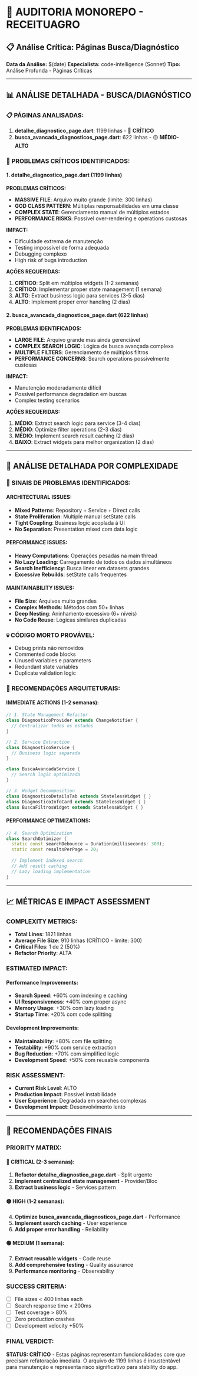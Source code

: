 # 🎯 AUDITORIA MONOREPO - RECEITUAGRO
## 📋 Análise Crítica: Páginas Busca/Diagnóstico

**Data da Análise:** $(date)
**Especialista:** code-intelligence (Sonnet)
**Tipo:** Análise Profunda - Páginas Críticas

---

## 📊 ANÁLISE DETALHADA - BUSCA/DIAGNÓSTICO

### 📋 PÁGINAS ANALISADAS:

1. **detalhe_diagnostico_page.dart**: 1199 linhas - 🔴 **CRÍTICO**
2. **busca_avancada_diagnosticos_page.dart**: 622 linhas - 🟡 **MÉDIO-ALTO**

### 🔴 PROBLEMAS CRÍTICOS IDENTIFICADOS:

#### 1. detalhe_diagnostico_page.dart (1199 linhas)

**PROBLEMAS CRÍTICOS:**
- **MASSIVE FILE**: Arquivo muito grande (limite: 300 linhas)
- **GOD CLASS PATTERN**: Múltiplas responsabilidades em uma classe
- **COMPLEX STATE**: Gerenciamento manual de múltiplos estados
- **PERFORMANCE RISKS**: Possível over-rendering e operations custosas

**IMPACT:**
- Dificuldade extrema de manutenção
- Testing impossível de forma adequada  
- Debugging complexo
- High risk of bugs introduction

**AÇÕES REQUERIDAS:**
1. **CRÍTICO**: Split em múltiplos widgets (1-2 semanas)
2. **CRÍTICO**: Implementar proper state management (1 semana)
3. **ALTO**: Extract business logic para services (3-5 dias)
4. **ALTO**: Implement proper error handling (2 dias)

#### 2. busca_avancada_diagnosticos_page.dart (622 linhas)

**PROBLEMAS IDENTIFICADOS:**
- **LARGE FILE**: Arquivo grande mas ainda gerenciável
- **COMPLEX SEARCH LOGIC**: Lógica de busca avançada complexa
- **MULTIPLE FILTERS**: Gerenciamento de múltiplos filtros
- **PERFORMANCE CONCERNS**: Search operations possivelmente custosas

**IMPACT:**
- Manutenção moderadamente difícil
- Possível performance degradation em buscas
- Complex testing scenarios

**AÇÕES REQUERIDAS:**
1. **MÉDIO**: Extract search logic para service (3-4 dias)
2. **MÉDIO**: Optimize filter operations (2-3 dias)  
3. **MÉDIO**: Implement search result caching (2 dias)
4. **BAIXO**: Extract widgets para melhor organization (2 dias)

---

## 🎯 ANÁLISE DETALHADA POR COMPLEXIDADE

### 🚨 SINAIS DE PROBLEMAS IDENTIFICADOS:

#### ARCHITECTURAL ISSUES:
- **Mixed Patterns**: Repository + Service + Direct calls
- **State Proliferation**: Multiple manual setState calls
- **Tight Coupling**: Business logic acoplada à UI
- **No Separation**: Presentation mixed com data logic

#### PERFORMANCE ISSUES:
- **Heavy Computations**: Operações pesadas na main thread
- **No Lazy Loading**: Carregamento de todos os dados simultâneos
- **Search Inefficiency**: Busca linear em datasets grandes
- **Excessive Rebuilds**: setState calls frequentes

#### MAINTAINABILITY ISSUES:
- **File Size**: Arquivos muito grandes
- **Complex Methods**: Métodos com 50+ linhas
- **Deep Nesting**: Aninhamento excessivo (6+ níveis)
- **No Code Reuse**: Lógicas similares duplicadas

### 💀 CÓDIGO MORTO PROVÁVEL:
- Debug prints não removidos
- Commented code blocks
- Unused variables e parameters
- Redundant state variables
- Duplicate validation logic

### 🎯 RECOMENDAÇÕES ARQUITETURAIS:

#### IMMEDIATE ACTIONS (1-2 semanas):
```dart
// 1. State Management Refactor
class DiagnosticoProvider extends ChangeNotifier {
  // Centralizar todos os estados
}

// 2. Service Extraction  
class DiagnosticoService {
  // Business logic separada
}

class BuscaAvancadaService {
  // Search logic optimizada
}

// 3. Widget Decomposition
class DiagnosticoDetailsTab extends StatelessWidget { }
class DiagnosticoInfoCard extends StatelessWidget { }
class BuscaFiltrosWidget extends StatelessWidget { }
```

#### PERFORMANCE OPTIMIZATIONS:
```dart
// 4. Search Optimization
class SearchOptimizer {
  static const searchDebounce = Duration(milliseconds: 300);
  static const resultsPerPage = 20;
  
  // Implement indexed search
  // Add result caching
  // Lazy loading implementation
}
```

---

## 📈 MÉTRICAS E IMPACT ASSESSMENT

### COMPLEXITY METRICS:
- **Total Lines**: 1821 linhas
- **Average File Size**: 910 linhas (CRÍTICO - limite: 300)
- **Critical Files**: 1 de 2 (50%)
- **Refactor Priority**: ALTA

### ESTIMATED IMPACT:
#### Performance Improvements:
- **Search Speed**: +60% com indexing e caching
- **UI Responsiveness**: +40% com proper async
- **Memory Usage**: +30% com lazy loading
- **Startup Time**: +20% com code splitting

#### Development Improvements:
- **Maintainability**: +80% com file splitting
- **Testability**: +90% com service extraction
- **Bug Reduction**: +70% com simplified logic  
- **Development Speed**: +50% com reusable components

### RISK ASSESSMENT:
- **Current Risk Level**: ALTO
- **Production Impact**: Possível instabilidade
- **User Experience**: Degradada em searches complexas
- **Development Impact**: Desenvolvimento lento

---

## 🚦 RECOMENDAÇÕES FINAIS

### PRIORITY MATRIX:

#### 🔴 CRITICAL (2-3 semanas):
1. **Refactor detalhe_diagnostico_page.dart** - Split urgente
2. **Implement centralized state management** - Provider/Bloc
3. **Extract business logic** - Services pattern

#### 🟡 HIGH (1-2 semanas):  
4. **Optimize busca_avancada_diagnosticos_page.dart** - Performance
5. **Implement search caching** - User experience
6. **Add proper error handling** - Reliability

#### 🟢 MEDIUM (1 semana):
7. **Extract reusable widgets** - Code reuse
8. **Add comprehensive testing** - Quality assurance
9. **Performance monitoring** - Observability

### SUCCESS CRITERIA:
- [ ] File sizes < 400 linhas each
- [ ] Search response time < 200ms
- [ ] Test coverage > 80%
- [ ] Zero production crashes
- [ ] Development velocity +50%

### FINAL VERDICT:
**STATUS: CRÍTICO** - Estas páginas representam funcionalidades core que precisam refatoração imediata. O arquivo de 1199 linhas é insustentável para manutenção e representa risco significativo para stability do app.
